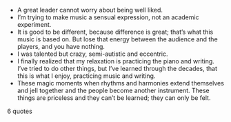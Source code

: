  - A great leader cannot worry about being well liked.
 - I’m trying to make music a sensual expression, not an academic experiment.
 - It is good to be different, because difference is great; that’s what this music is based on. But lose that energy between the audience and the players, and you have nothing.
 - I was talented but crazy, semi-autistic and eccentric.
 - I finally realized that my relaxation is practicing the piano and writing. I’ve tried to do other things, but I’ve learned through the decades, that this is what I enjoy, practicing music and writing.
 - These magic moments when rhythms and harmonies extend themselves and jell together and the people become another instrument. These things are priceless and they can’t be learned; they can only be felt.

6 quotes